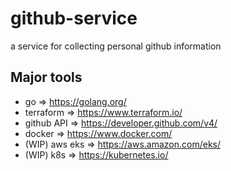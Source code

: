 # github-service

a service for collecting personal github information

## Major tools

- go => https://golang.org/
- terraform => https://www.terraform.io/
- github API => https://developer.github.com/v4/
- docker => https://www.docker.com/
- (WIP) aws eks => https://aws.amazon.com/eks/
- (WIP) k8s => https://kubernetes.io/
